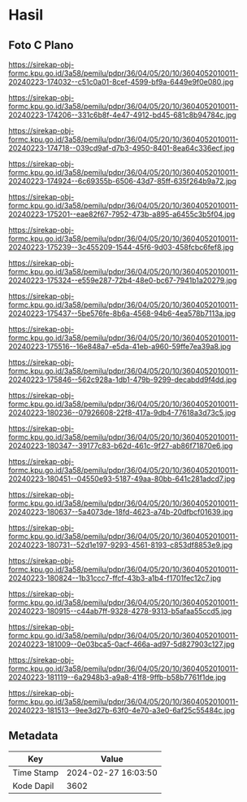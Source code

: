 # Hasil

## Foto C Plano

https://sirekap-obj-formc.kpu.go.id/3a58/pemilu/pdpr/36/04/05/20/10/3604052010011-20240223-174032--c51c0a01-8cef-4599-bf9a-6449e9f0e080.jpg

https://sirekap-obj-formc.kpu.go.id/3a58/pemilu/pdpr/36/04/05/20/10/3604052010011-20240223-174206--331c6b8f-4e47-4912-bd45-681c8b94784c.jpg

https://sirekap-obj-formc.kpu.go.id/3a58/pemilu/pdpr/36/04/05/20/10/3604052010011-20240223-174718--039cd9af-d7b3-4950-8401-8ea64c336ecf.jpg

https://sirekap-obj-formc.kpu.go.id/3a58/pemilu/pdpr/36/04/05/20/10/3604052010011-20240223-174924--6c69355b-6506-43d7-85ff-635f264b9a72.jpg

https://sirekap-obj-formc.kpu.go.id/3a58/pemilu/pdpr/36/04/05/20/10/3604052010011-20240223-175201--eae82f67-7952-473b-a895-a6455c3b5f04.jpg

https://sirekap-obj-formc.kpu.go.id/3a58/pemilu/pdpr/36/04/05/20/10/3604052010011-20240223-175239--3c455209-1544-45f6-9d03-458fcbc6fef8.jpg

https://sirekap-obj-formc.kpu.go.id/3a58/pemilu/pdpr/36/04/05/20/10/3604052010011-20240223-175324--e559e287-72b4-48e0-bc67-7941b1a20279.jpg

https://sirekap-obj-formc.kpu.go.id/3a58/pemilu/pdpr/36/04/05/20/10/3604052010011-20240223-175437--5be576fe-8b6a-4568-94b6-4ea578b7113a.jpg

https://sirekap-obj-formc.kpu.go.id/3a58/pemilu/pdpr/36/04/05/20/10/3604052010011-20240223-175516--16e848a7-e5da-41eb-a960-59ffe7ea39a8.jpg

https://sirekap-obj-formc.kpu.go.id/3a58/pemilu/pdpr/36/04/05/20/10/3604052010011-20240223-175846--562c928a-1db1-479b-9299-decabdd9f4dd.jpg

https://sirekap-obj-formc.kpu.go.id/3a58/pemilu/pdpr/36/04/05/20/10/3604052010011-20240223-180236--07926608-22f8-417a-9db4-77618a3d73c5.jpg

https://sirekap-obj-formc.kpu.go.id/3a58/pemilu/pdpr/36/04/05/20/10/3604052010011-20240223-180347--39177c83-b62d-461c-9f27-ab86f71870e6.jpg

https://sirekap-obj-formc.kpu.go.id/3a58/pemilu/pdpr/36/04/05/20/10/3604052010011-20240223-180451--04550e93-5187-49aa-80bb-641c281adcd7.jpg

https://sirekap-obj-formc.kpu.go.id/3a58/pemilu/pdpr/36/04/05/20/10/3604052010011-20240223-180637--5a4073de-18fd-4623-a74b-20dfbcf01639.jpg

https://sirekap-obj-formc.kpu.go.id/3a58/pemilu/pdpr/36/04/05/20/10/3604052010011-20240223-180731--52d1e197-9293-4561-8193-c853df8853e9.jpg

https://sirekap-obj-formc.kpu.go.id/3a58/pemilu/pdpr/36/04/05/20/10/3604052010011-20240223-180824--1b31ccc7-ffcf-43b3-a1b4-f1701fec12c7.jpg

https://sirekap-obj-formc.kpu.go.id/3a58/pemilu/pdpr/36/04/05/20/10/3604052010011-20240223-180915--c44ab7ff-9328-4278-9313-b5afaa55ccd5.jpg

https://sirekap-obj-formc.kpu.go.id/3a58/pemilu/pdpr/36/04/05/20/10/3604052010011-20240223-181009--0e03bca5-0acf-466a-ad97-5d827903c127.jpg

https://sirekap-obj-formc.kpu.go.id/3a58/pemilu/pdpr/36/04/05/20/10/3604052010011-20240223-181119--6a2948b3-a9a8-41f8-9ffb-b58b7761f1de.jpg

https://sirekap-obj-formc.kpu.go.id/3a58/pemilu/pdpr/36/04/05/20/10/3604052010011-20240223-181513--9ee3d27b-63f0-4e70-a3e0-6af25c55484c.jpg


## Metadata

| Key        | Value               |
| ---------- | ------------------- |
| Time Stamp | 2024-02-27 16:03:50 |
| Kode Dapil | 3602                |



